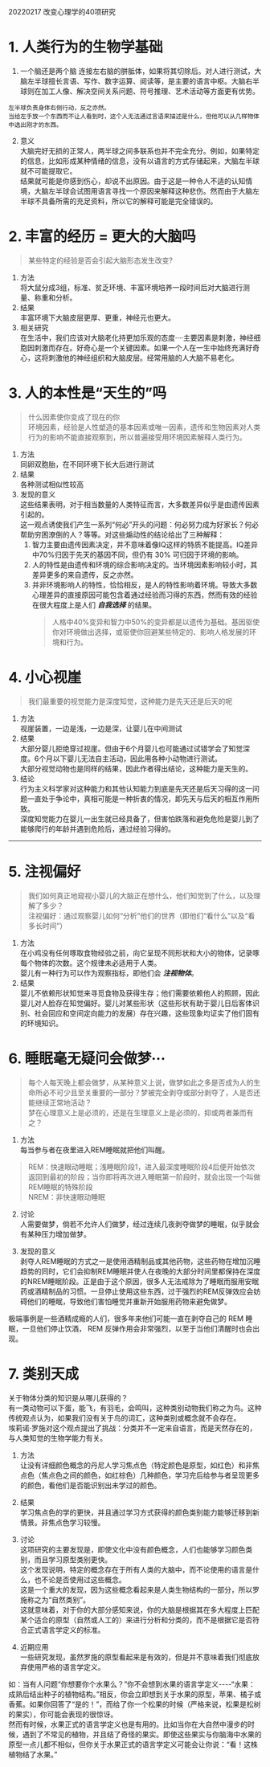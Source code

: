 20220217
改变心理学的40项研究

# 1. 人类行为的生物学基础

1. 一个脑还是两个脑
连接左右脑的胼胝体，如果将其切除后。对人进行测试，大脑左半球擅长言语、写作、数字运算、阅读等，是主要的语言中枢。大脑右半球则在加工人像、解决空间关系问题、符号推理、艺术活动等方面更有优势。  

```text
左半球负责身体右侧行动，反之亦然。
当给左手放一个东西而不让人看到时，这个人无法通过言语来描述是什么，但他可以从几样物体中选出刚才的东西。
```
2. 意义  
大脑完好无损的正常人，两半球之间多联系也并不完全充分。例如，如果特定的信息，比如形成某种情绪的信息，没有以语言的方式存储起来，大脑左半球就不可能提取它。  
结果就可能是你感到伤心，却说不出原因。由于这是一种令人不适的认知情境，大脑左半球会试图用语言寻找一个原因来解释这种悲伤。然而由于大脑左半球不具备所需的充足资料，所以它的解释可能是完全错误的。

# 2. 丰富的经历 = 更大的大脑吗
> 某些特定的经验是否会引起大脑形态发生改变?
1. 方法  
将大鼠分成3组，标准、贫乏环境、丰富环境培养一段时间后对大脑进行测量、称重和分析。
2. 结果  
丰富环境下大脑皮层更厚、更重，神经元也更大。
3. 相关研究  
在生活中，我们应该对大脑老化持更加乐观的态度····主要因素是刺激，神经细胞因刺激而存在。好奇心是一个关键因素。如果一个人在一生中始终充满好奇心，这将刺激他的神经组织和大脑皮层。经常用脑的人大脑不易老化。

# 3. 人的本性是“天生的”吗
> 什么因素使你变成了现在的你  
> 环境因素，经验是人性塑造的基本因素或唯一因素，遗传和生物因素对人类行为的影响不能直接观察到，所以普遍接受用环境因素解释人类行为。
1. 方法  
同卵双胞胎，在不同环境下长大后进行测试
2. 结果  
各种测试相似性较高  
3. 发现的意义  
这些结果表明，对于相当数量的人类特征而言，大多数差异似乎是由遗传因素引起的。  
这一观点诱使我们产生一系列“何必”开头的问题：何必努力成为好家长？何必帮助穷困潦倒的人？等等。对这些煽动性的结论给出了三种解释：  
    1. 智力主要由遗传因素决定，并不意味着像IQ这样的特质不能提高。IQ差异中70%归因于先天的基因不同，但仍有 30% 可归因于环境的影响。  
    2. 人的特性是由遗传和环境的综合影响决定的。当环境因素影响较小时，其差异更多的来自遗传，反之亦然。  
    3. 并非环境影响人的特性，恰恰相反，是人的特性影响着环境。导致大多数心理差异的直接原因可能包含着通过经验而习得的东西，然而有效的经验在很大程度上是人们 ***自我选择*** 的结果。  
        > 人格中40%变异和智力中50%的变异都是以遗传为基础。基因驱使你对环境做出选择，或驱使你回避某些特定的、影响人格发展的环境和行为。

# 4. 小心视崖
> 我们最重要的视觉能力是深度知觉，这种能力是先天还是后天的呢  
1. 方法  
视崖装置，一边是浅，一边是深，让婴儿在中间测试  
2. 结果  
大部分婴儿拒绝穿过视崖。但由于6个月婴儿也可能通过试错学会了知觉深度。6个月以下婴儿无法自主活动，因此用各种小动物进行测试。  
大部分视觉动物也是同样的结果，因此作者得出结论，这种能力是天生的。  
3. 结论  
行为主义科学家对这种能力和其他认知能力到底是先天还是后天习得的这一问题一直处于争论中，真相可能是一种折衷的情况，即先天与后天的相互作用所致。  
深度知觉能力在婴儿一出生就已经具备了，但害怕跌落和避免危险是婴儿到了能够爬行的年龄并遇到危险后，通过经验习得的。


***

# 5. 注视偏好
> 我们如何真正地窥视小婴儿的大脑正在想什么，他们知觉到了什么，以及理解了多少？  
> 注视偏好：通过观察婴儿如何“分析”他们的世界（即他们“看什么”以及“看多长时间”）  
1. 方法  
在小鸡没有任何啄取食物经验之前，向它呈现不同形状和大小的物体，记录啄每个物体的次数。这个规律未必适用于人类。  
婴儿有一种行为可以作为观察指标，即他们会 ***注视物体***。  
2. 结果  
婴儿不依赖形状知觉来寻觅食物及获得生存；他们需要依赖他人的照顾，因此婴儿对人脸存在知觉偏好。婴儿对某些形状（这些形状有助于婴儿日后客体识别、社会回应和空间定向能力的发展）存在兴趣，这些现象均证实了他们固有的环境知识。  

# 6. 睡眠毫无疑问会做梦···
> 每个人每天晚上都会做梦，从某种意义上说，做梦如此之多是否成为人的生命所必不可少且至关重要的一部分？梦被完全剥夺或部分剥夺了，人是否还能继续正常地活动？  
> 梦在心理意义上是必须的，还是在生理意义上是必须的，抑或两者兼而有之？  

1. 方法  
每当参与者在夜里进入REM睡眠就把他们叫醒。  
> REM：快速眼动睡眠；浅睡眠阶段1，进入最深度睡眠阶段4后便开始依次返回到最初的阶段；当你即将再次进入睡眠第一阶段时，就会出现一个叫做REM睡眠的特殊阶段  
> NREM：非快速眼动睡眠

2. 讨论  
人需要做梦，倘若不允许人们做梦，经过连续几夜剥夺做梦的睡眠，似乎就会有某种压力增加做梦。

3. 发现的意义  
剥夺人REM睡眠的方式之一是使用酒精制品或其他药物，这些药物在增加沉睡趋势的同时，它们会抑制REM睡眠并使人在夜晚的大部分时间里都保持在深度的NREM睡眠阶段。正是由于这个原因，很多人无法戒除为了睡眠而服用安眠药或酒精制品的习惯。一旦停止使用这些东西，过于强烈的REM反弹效应会妨碍他们的睡眠，导致他们害怕睡觉并重新开始服用药物来避免做梦。

极端事例是一些酒精成瘾的人们，很多年来他们可能一直在剥夺自己的 REM 睡眠，一旦他们停止饮酒， REM 反弹作用会非常强烈，以至于当他们清醒时也会出现。


# 7. 类别天成
关于物体分类的知识是从哪儿获得的？  
有一类动物可以下蛋，能飞，有羽毛，会鸣叫，这种类别动物我们称之为鸟。这种传统观点认为，如果我们没有关于鸟的词汇，这种类别或概念就不会存在。  
埃莉诺·罗施对这个观点提出了挑战：分类并不一定来自语言，而是天然存在的，与人类知觉的生物学能力有关。

1. 方法  
让没有详细颜色概念的丹尼人学习焦点色（特定颜色是原型，如红色）和非焦点色（焦点色之间的颜色，如红棕色）几种颜色，学习完后给参与者呈现更多的颜色，看他们是否能识别出未学过的颜色。

2. 结果  
学习焦点色的学的更快，并且通过学习方式获得的颜色类别能力能够迁移到新情景。非焦点色学习较慢。

3. 讨论  
这项研究的主要发现是，即使文化中没有颜色概念，人们也能够学习颜色类别，而且学习原型类别更快。  
这个发现说明，特定的概念存在于所有人类的大脑中，而不论使用的语言是什么，也不论是否使用过这些概念。  
这是一个重大的发现，因为这些概念看起来是人类生物结构的一部分，所以罗施称之为“自然类别”。  
这就意味着，对于你的大部分感知来说，你的大脑是根据其在多大程度上匹配某个适合的原型（自然或人工的）来进行分析和分类的，而不是根据它是否符合正式语言学定义的标准。

4. 近期应用  
一些研究发现，虽然罗施的原型看起来是有效的，但是并不意味着我们彻底放弃使用严格的语言学定义。  

如：当有人问题“你想要你个水果么？”你不会想到水果的语言学定义----“水果：成熟后结出种子的植物结构。”相反，你会立即想到关于水果的原型，苹果、橘子或香蕉。如果你回答了“是的！”，而给了你一个松果的时候（严格来说，松果是松树的果实），你可能会表现的很惊讶。  
然而有时候，水果正式的语言学定义也是有用的。比如当你在大自然中漫步的时候，遇到了不常见的植物，并且结了奇怪的果实。即使这些果实与你脑海中水果的原型一点儿都不相似，但你关于水果正式的语言学定义可能会让你说：“看！这株植物结了水果。”

